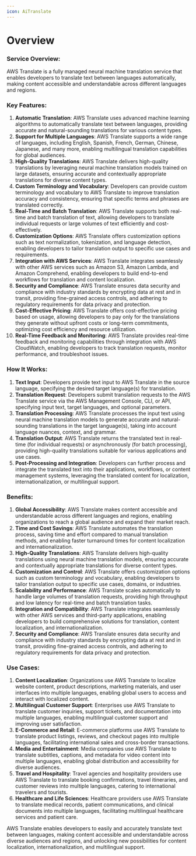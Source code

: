 ```yaml
---
icon: AiTranslate
---
```

# Overview

### Service Overview:

AWS Translate is a fully managed neural machine translation service that enables developers to translate text between languages automatically, making content accessible and understandable across different languages and regions.

### Key Features:

1. **Automatic Translation**: AWS Translate uses advanced machine learning algorithms to automatically translate text between languages, providing accurate and natural-sounding translations for various content types.
2. **Support for Multiple Languages**: AWS Translate supports a wide range of languages, including English, Spanish, French, German, Chinese, Japanese, and many more, enabling multilingual translation capabilities for global audiences.
3. **High-Quality Translations**: AWS Translate delivers high-quality translations by leveraging neural machine translation models trained on large datasets, ensuring accurate and contextually appropriate translations for diverse content types.
4. **Custom Terminology and Vocabulary**: Developers can provide custom terminology and vocabulary to AWS Translate to improve translation accuracy and consistency, ensuring that specific terms and phrases are translated correctly.
5. **Real-Time and Batch Translation**: AWS Translate supports both real-time and batch translation of text, allowing developers to translate individual requests or large volumes of text efficiently and cost-effectively.
6. **Customization Options**: AWS Translate offers customization options such as text normalization, tokenization, and language detection, enabling developers to tailor translation output to specific use cases and requirements.
7. **Integration with AWS Services**: AWS Translate integrates seamlessly with other AWS services such as Amazon S3, Amazon Lambda, and Amazon Comprehend, enabling developers to build end-to-end workflows for translation and content localization.
8. **Security and Compliance**: AWS Translate ensures data security and compliance with industry standards by encrypting data at rest and in transit, providing fine-grained access controls, and adhering to regulatory requirements for data privacy and protection.
9. **Cost-Effective Pricing**: AWS Translate offers cost-effective pricing based on usage, allowing developers to pay only for the translations they generate without upfront costs or long-term commitments, optimizing cost efficiency and resource utilization.
10. **Real-Time Feedback and Monitoring**: AWS Translate provides real-time feedback and monitoring capabilities through integration with AWS CloudWatch, enabling developers to track translation requests, monitor performance, and troubleshoot issues.

### How It Works:

1. **Text Input**: Developers provide text input to AWS Translate in the source language, specifying the desired target language(s) for translation.
2. **Translation Request**: Developers submit translation requests to the AWS Translate service via the AWS Management Console, CLI, or API, specifying input text, target languages, and optional parameters.
3. **Translation Processing**: AWS Translate processes the input text using neural machine translation models to generate accurate and natural-sounding translations in the target language(s), taking into account language nuances, context, and grammar.
4. **Translation Output**: AWS Translate returns the translated text in real-time (for individual requests) or asynchronously (for batch processing), providing high-quality translations suitable for various applications and use cases.
5. **Post-Processing and Integration**: Developers can further process and integrate the translated text into their applications, workflows, or content management systems, leveraging the translated content for localization, internationalization, or multilingual support.

### Benefits:

1. **Global Accessibility**: AWS Translate makes content accessible and understandable across different languages and regions, enabling organizations to reach a global audience and expand their market reach.
2. **Time and Cost Savings**: AWS Translate automates the translation process, saving time and effort compared to manual translation methods, and enabling faster turnaround times for content localization and internationalization.
3. **High-Quality Translations**: AWS Translate delivers high-quality translations using neural machine translation models, ensuring accurate and contextually appropriate translations for diverse content types.
4. **Customization and Control**: AWS Translate offers customization options such as custom terminology and vocabulary, enabling developers to tailor translation output to specific use cases, domains, or industries.
5. **Scalability and Performance**: AWS Translate scales automatically to handle large volumes of translation requests, providing high throughput and low latency for real-time and batch translation tasks.
6. **Integration and Compatibility**: AWS Translate integrates seamlessly with other AWS services and third-party applications, enabling developers to build comprehensive solutions for translation, content localization, and internationalization.
7. **Security and Compliance**: AWS Translate ensures data security and compliance with industry standards by encrypting data at rest and in transit, providing fine-grained access controls, and adhering to regulatory requirements for data privacy and protection.

### Use Cases:

1. **Content Localization**: Organizations use AWS Translate to localize website content, product descriptions, marketing materials, and user interfaces into multiple languages, enabling global users to access and interact with localized content.
2. **Multilingual Customer Support**: Enterprises use AWS Translate to translate customer inquiries, support tickets, and documentation into multiple languages, enabling multilingual customer support and improving user satisfaction.
3. **E-Commerce and Retail**: E-commerce platforms use AWS Translate to translate product listings, reviews, and checkout pages into multiple languages, facilitating international sales and cross-border transactions.
4. **Media and Entertainment**: Media companies use AWS Translate to translate subtitles, captions, and metadata for video content into multiple languages, enabling global distribution and accessibility for diverse audiences.
5. **Travel and Hospitality**: Travel agencies and hospitality providers use AWS Translate to translate booking confirmations, travel itineraries, and customer reviews into multiple languages, catering to international travelers and tourists.
6. **Healthcare and Life Sciences**: Healthcare providers use AWS Translate to translate medical records, patient communications, and clinical documents into multiple languages, facilitating multilingual healthcare services and patient care.

AWS Translate enables developers to easily and accurately translate text between languages, making content accessible and understandable across diverse audiences and regions, and unlocking new possibilities for content localization, internationalization, and multilingual support.